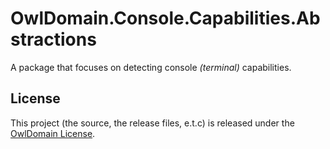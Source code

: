 # OwlDomain.Console.Capabilities.Abstractions

A package that focuses on detecting console *(terminal)* capabilities.


## License

This project (the source, the release files, e.t.c) is released under the
[OwlDomain License](https://github.com/Owl-Domain/Common/blob/master/license.md).
